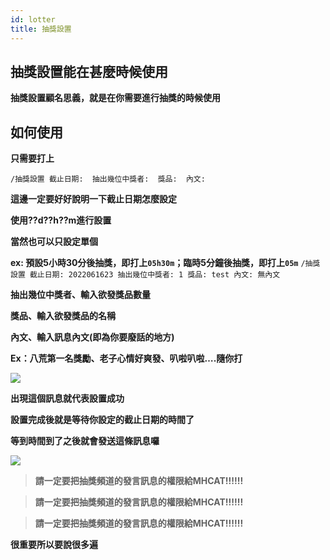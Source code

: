 ```yaml
---
id: lotter
title: 抽獎設置
---
```


## 抽獎設置能在甚麼時候使用

**抽獎設置顧名思義，就是在你需要進行抽獎的時候使用**

## 如何使用

**只需要打上**

`/抽獎設置 截止日期:  抽出幾位中獎者:  獎品:  內文: `

**這邊一定要好好說明一下截止日期怎麼設定**

**使用??d??h??m進行設置**

**當然也可以只設定單個**

**ex: 預設5小時30分後抽獎，即打上`05h30m`；臨時5分鐘後抽獎，即打上`05m`**
`/抽獎設置 截止日期: 2022061623 抽出幾位中獎者: 1 獎品: test 內文: 無內文`

**抽出幾位中獎者、輸入欲發獎品數量**

**獎品、輸入欲發獎品的名稱**

**內文、輸入訊息內文(即為你要廢話的地方)**

**Ex：八荒第一名獎勵、老子心情好爽發、叭啦叭啦….隨你打**

![](https://cdn.discordapp.com/attachments/991337796960784424/997458591894208522/unknown.png)

**出現這個訊息就代表設置成功**

**設置完成後就是等待你設定的截止日期的時間了**

**等到時間到了之後就會發送這條訊息囉**

![](https://cdn.discordapp.com/attachments/991337796960784424/997461741548081182/unknown.png)

> **請一定要把抽獎頻道的發言訊息的權限給MHCAT!!!!!!**

> **請一定要把抽獎頻道的發言訊息的權限給MHCAT!!!!!!**

> **請一定要把抽獎頻道的發言訊息的權限給MHCAT!!!!!!**

**很重要所以要說很多遍**
